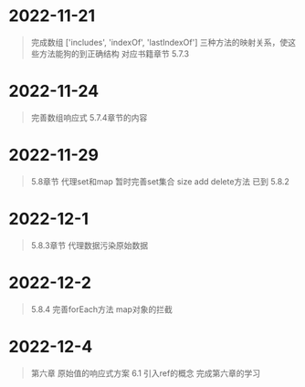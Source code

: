 # 2022-11-21

> 完成数组 ['includes', 'indexOf', 'lastIndexOf'] 三种方法的映射关系，使这些方法能狗的到正确结构
> 对应书籍章节 5.7.3

# 2022-11-24

> 完善数组响应式 5.7.4章节的内容

# 2022-11-29

> 5.8章节 代理set和map 暂时完善set集合 size add delete方法 已到 5.8.2
>

# 2022-12-1

> 5.8.3章节 代理数据污染原始数据

# 2022-12-2

> 5.8.4 完善forEach方法 map对象的拦截

# 2022-12-4

> 第六章 原始值的响应式方案 6.1 引入ref的概念 完成第六章的学习
